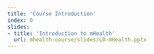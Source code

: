```yaml
---
title: 'Course Introduction'
index: 0
slides:
- title: 'Introduction to mHealth'
  url: mhealth-course/slides/L0-mHealth.pptx
---
```

